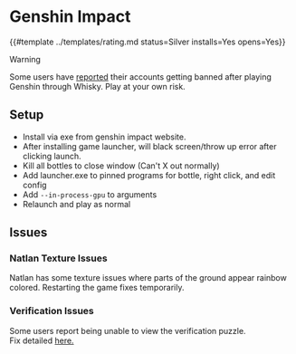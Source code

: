# Genshin Impact
<!-- script:Aliases [] -->

{{#template ../templates/rating.md status=Silver installs=Yes opens=Yes}}

> [!WARNING]
> Some users have [reported](https://discord.com/channels/1115955071549702235/1232559655113457694/1232559655113457694) their accounts getting banned after playing Genshin through Whisky. Play at your own risk.

## Setup
- Install via exe from genshin impact website.
- After installing game launcher, will black screen/throw up error after clicking launch. 
- Kill all bottles to close window (Can't X out normally)
- Add launcher.exe to pinned programs for bottle, right click, and edit config
- Add `--in-process-gpu` to arguments
- Relaunch and play as normal

## Issues

### Natlan Texture Issues
Natlan has some texture issues where parts of the ground appear rainbow colored. Restarting the game fixes temporarily.

### Verification Issues
Some users report being unable to view the verification puzzle.  
Fix detailed [here.](https://github.com/Whisky-App/Whisky/issues/858#issuecomment-1987155593)
